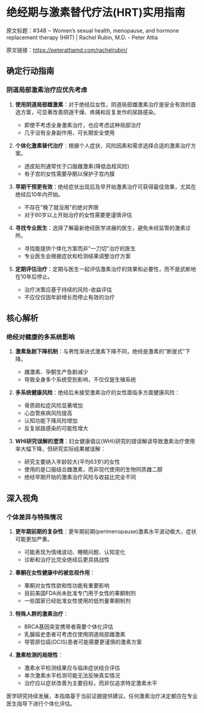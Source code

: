 # 绝经期与激素替代疗法(HRT)实用指南

原文标题：#348 ‒ Women’s sexual health, menopause, and hormone replacement therapy (HRT) | Rachel Rubin, M.D. - Peter Attia

原文链接：https://peterattiamd.com/rachelrubin/

<YouTube videoId="W0XW6av2wLQ" />


## 确定行动指南

### 阴道局部激素治疗应优先考虑

1. **使用阴道局部雌激素**：对于绝经后女性，阴道局部雌激素治疗是安全有效的首选方案，可显著改善阴道干燥、疼痛和反复发作的尿路感染。
   - 即使不考虑全身激素治疗，也应考虑这种局部治疗
   - 几乎没有全身副作用，可长期安全使用

2. **个体化激素替代治疗**：根据个人症状、风险因素和需求选择合适的激素治疗方案。
   - 透皮贴剂通常优于口服雌激素(降低血栓风险)
   - 有子宫的女性需要孕酮以保护子宫内膜

3. **早期干预更有效**：绝经症状出现后及早开始激素治疗可获得最佳效果，尤其在绝经后10年内开始。
   - 不存在"晚了就没用"的绝对界限
   - 对于60岁以上开始治疗的女性需要更谨慎评估

4. **寻找专业医生**：选择了解最新绝经医学进展的医生，避免未经监管的激素诊所。
   - 寻找能提供个体化方案而非"一刀切"治疗的医生
   - 专业医生会根据症状和检测结果调整治疗方案

5. **定期评估治疗**：定期与医生一起评估激素治疗的效果和必要性，而不是武断地在10年后停止。
   - 治疗决策应基于持续的风险-收益评估
   - 不应仅仅因年龄增长而停止有效的治疗

## 核心解析

### 绝经对健康的多系统影响

1. **激素急剧下降机制**：与男性渐进式激素下降不同，绝经是激素的"断崖式"下降。
   - 雌激素、孕酮生产急剧减少
   - 导致全身多个系统受到影响，不仅仅是生殖系统

2. **多系统健康风险**：绝经后未接受激素治疗的女性面临多方面健康风险：
   - 骨质疏松症风险显著增加
   - 心血管疾病风险提高
   - 认知功能下降风险增加
   - 反复尿路感染的可能性增大

3. **WHI研究误解的澄清**：妇女健康倡议(WHI)研究的错误解读导致激素治疗使用率大幅下降，但研究实际结果被误解：
   - 研究主要纳入年龄较大(平均63岁)的女性
   - 使用的是口服结合雌激素，而非现代使用的生物同质雌二醇
   - 绝经早期开始的激素治疗风险与收益比完全不同

## 深入视角

### 个体差异与特殊情况

1. **更年期前期的复杂性**：更年期前期(perimenopause)激素水平波动极大，症状可能更加严重。
   - 可能表现为情绪波动、睡眠问题、认知变化
   - 诊断和治疗比完全绝经后更具挑战性

2. **睾酮在女性健康中的被忽视作用**：
   - 睾酮对女性性欲和性功能有重要影响
   - 目前美国FDA尚未批准专门用于女性的睾酮制剂
   - 一些国家已经批准女性使用的低剂量睾酮制剂

3. **特殊人群的激素治疗**：
   - BRCA基因突变携带者需要个体化评估
   - 乳腺癌史患者可考虑仅使用阴道局部雌激素
   - 导管原位癌(DCIS)患者可能需要更谨慎的激素方案

4. **激素检测的局限性**：
   - 激素水平检测结果应与临床症状结合评估
   - 单次激素水平检测可能无法反映真实情况
   - 治疗应以症状改善为主要目标，而非仅追求特定激素水平

医学研究持续发展，本指南基于当前证据提供建议。任何激素治疗决定都应在专业医生指导下进行个体化评估。